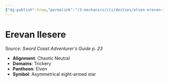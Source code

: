 ```yaml
---
{"dg-publish":true,"permalink":"/3-mechanics/cli/deities/elven-erevan-ilesere-scag/","tags":["ttrpg-cli/compendium/src/5e/scag","ttrpg-cli/deity/elven","ttrpg-cli/domain/trickery"],"noteIcon":""}
---
```


# Erevan Ilesere
*Source: Sword Coast Adventurer's Guide p. 23* 

- **Alignment**: Chaotic Neutral
- **Domains**: Trickery
- **Pantheon**: Elven
- **Symbol**: Asymmetrical eight-armed star